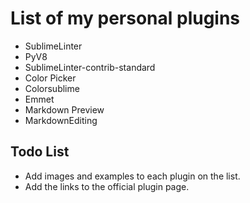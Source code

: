 # List of my personal plugins

* SublimeLinter
* PyV8
* SublimeLinter-contrib-standard
* Color Picker
* Colorsublime
* Emmet
* Markdown Preview
* MarkdownEditing

## Todo List
- Add images and examples to each plugin on the list.
- Add the links to the official plugin page.